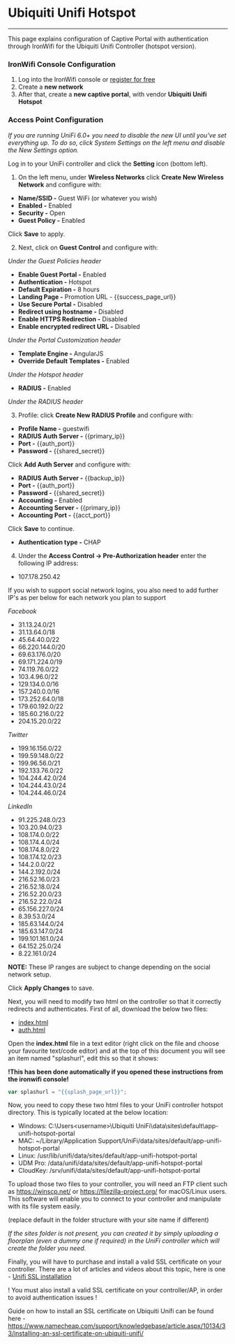 # **Ubiquiti Unifi Hotspot**

---

This page explains configuration of Captive Portal with authentication through IronWifi for the Ubiquiti Unifi Controller (hotspot version). 

### IronWifi Console Configuration

1. Log into the IronWifi console or [register for free](https://console.ironwifi.com/register)
2. Create a **new network**
3. After that, create a **new captive portal**, with vendor **Ubiquiti Unifi Hotspot**

### Access Point Configuration

_If you are running UniFi 6.0+ you need to disable the new UI until you've set everything up. To do so, click System Settings on the left menu and disable the New Settings option._

Log in to your UniFi controller and click the **Setting** icon (bottom left).

1. On the left menu, under **Wireless Networks** click **Create New Wireless Network** and configure with:

- **Name/SSID -** Guest WiFi (or whatever you wish)
- **Enabled -** Enabled
- **Security -** Open
- **Guest Policy -** Enabled

Click **Save** to apply.

2. Next, click on **Guest Control** and configure with:

_Under the Guest Policies header_

- **Enable Guest Portal -** Enabled
- **Authentication -** Hotspot
- **Default Expiration -** 8 hours
- **Landing Page -** Promotion URL - {{success_page_url}}
- **Use Secure Portal -** Disabled
- **Redirect using hostname -** Disabled
- **Enable HTTPS Redirection -** Disabled
- **Enable encrypted redirect URL -** Disabled

_Under the Portal Customization header_

- **Template Engine -** AngularJS
- **Override Default Templates -** Enabled

_Under the Hotspot header_

- **RADIUS -** Enabled

_Under the RADIUS header_

3. Profile: click **Create New RADIUS Profile** and configure with:

- **Profile Name -** guestwifi
- **RADIUS Auth Server -** {{primary_ip}}
- **Port -** {{auth_port}} 
- **Password -** {{shared_secret}}

Click **Add Auth Server** and configure with:

- **RADIUS Auth Server -** {{backup_ip}} 
- **Port -** {{auth_port}}  
- **Password -** {{shared_secret}}
- **Accounting -** Enabled
- **Accounting Server -** {{primary_ip}}
- **Accounting Port -** {{acct_port}}

Click **Save** to continue.

- **Authentication type -** CHAP

4. Under the **Access Control -> Pre-Authorization header** enter the following IP address:

- 107.178.250.42

If you wish to support social network logins, you also need to add further IP's as per below for each network you plan to support

_Facebook_
- 31.13.24.0/21
- 31.13.64.0/18
- 45.64.40.0/22
- 66.220.144.0/20
- 69.63.176.0/20
- 69.171.224.0/19
- 74.119.76.0/22
- 103.4.96.0/22
- 129.134.0.0/16
- 157.240.0.0/16
- 173.252.64.0/18
- 179.60.192.0/22
- 185.60.216.0/22
- 204.15.20.0/22

_Twitter_
- 199.16.156.0/22
- 199.59.148.0/22
- 199.96.56.0/21
- 192.133.76.0/22
- 104.244.42.0/24
- 104.244.43.0/24
- 104.244.46.0/24

_LinkedIn_
- 91.225.248.0/23
- 103.20.94.0/23
- 108.174.0.0/22
- 108.174.4.0/24
- 108.174.8.0/22
- 108.174.12.0/23
- 144.2.0.0/22
- 144.2.192.0/24
- 216.52.16.0/23
- 216.52.18.0/24
- 216.52.20.0/23
- 216.52.22.0/24
- 65.156.227.0/24
- 8.39.53.0/24
- 185.63.144.0/24
- 185.63.147.0/24
- 199.101.161.0/24
- 64.152.25.0/24
- 8.22.161.0/24

**NOTE:** These IP ranges are subject to change depending on the social network setup.

Click **Apply Changes** to save.

Next, you will need to modify two html on the controller so that it correctly redirects and authenticates. First of all, download the below two files:

- <a href='https://console.ironwifi.com/api/debug?script=portal_file&unifi_file=index&url={{splash_page_url}}' download>index.html</a>
- <a href='https://console.ironwifi.com/api/debug?script=portal_file&unifi_file=auth&url={{splash_page_url}}' download>auth.html</a>


Open the **index.html** file in a text editor (right click on the file and choose your favourite text/code editor) and at the top of this document you will see an item named "splashurl", edit this so that it shows:

**!This has been done automatically if you opened these instructions from the ironwifi console!**

```javascript
var splashurl = "{{splash_page_url}}";
```

Now, you need to copy these two html files to your UniFi controller hotspot directory. This is typically located at the below location:

- Windows: C:\Users\<username>\Ubiquiti UniFi\data\sites\default\app-unifi-hotspot-portal
- MAC: ~/Library/Application Support/UniFi/data/sites/default/app-unifi-hotspot-portal
- Linux: /usr/lib/unifi/data/sites/default/app-unifi-hotspot-portal
- UDM Pro: /data/unifi/data/sites/default/app-unifi-hotspot-portal
- CloudKey: /srv/unifi/data/sites/default/app-unifi-hotspot-portal

To upload those two files to your controller, you will need an FTP client such as https://winscp.net/ or https://filezilla-project.org/ for macOS/Linux users. This software will enable you to connect to your controller and manipulate with its file system easily.

(replace default in the folder structure with your site name if different)

_If the sites folder is not present, you can created it by simply uploading a floorplan (even a dummy one if required) in the UniFi controller which will create the folder you need._

Finally, you will have to purchase and install a valid SSL certificate on your controller. There are a lot of articles and videos about this topic, here is one - <a href='https://www.youtube.com/watch?v=WxhY71ebc9o'>Unifi SSL installation</a>

 ! You must also install a valid SSL certificate on your controller/AP, in order to avoid authentication issues !
 
 Guide on how to install an SSL certificate on Ubiquiti Unifi can be found here - https://www.namecheap.com/support/knowledgebase/article.aspx/10134/33/installing-an-ssl-certificate-on-ubiquiti-unifi/
